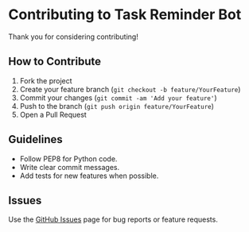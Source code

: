 # Contributing to Task Reminder Bot

Thank you for considering contributing!

## How to Contribute

1. Fork the project
2. Create your feature branch (`git checkout -b feature/YourFeature`)
3. Commit your changes (`git commit -am 'Add your feature'`)
4. Push to the branch (`git push origin feature/YourFeature`)
5. Open a Pull Request

## Guidelines

- Follow PEP8 for Python code.
- Write clear commit messages.
- Add tests for new features when possible.

## Issues

Use the [GitHub Issues](https://github.com/20Sandeep/Task-Reminder-Bot/issues) page for bug reports or feature requests.